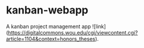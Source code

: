 # kanban-webapp
A kanban project management app ![link] (https://digitalcommons.wou.edu/cgi/viewcontent.cgi?article=1104&context=honors_theses).  
